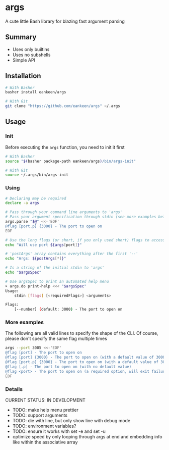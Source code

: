 # args

A cute little Bash library for blazing fast argument parsing

## Summary

- Uses only builtins
- Uses no subshells
- Simple API

## Installation

```sh
# With Basher
basher install eankeen/args

# With Git
git clone "https://github.com/eankeen/args" ~/.args
```

## Usage

### Init

Before executing the `args` function, you need to init it first

```sh
# With Basher
source "$(basher package-path eankeen/args)/bin/args-init"

# With Git
source ~/.args/bin/args-init
```

### Using

```bash
# Declaring may be required
declare -a args

# Pass through your command line arguments to 'args'
# Pass your argument specification through stdin (see more examples below)
args.parse "$@" <<-'EOF'
@flag [port.p] {3000} - The port to open on
EOF

# Use the long flags (or short, if you only used short) flags to access the flag value
echo "Will use port ${args[port]}"

# 'postArgs' array contains everything after the first '--'
echo "Args: ${postArgs[*]}"

# Is a string of the initial stdin to 'args'
echo "$argsSpec"

# Use argsSpec to print an automated help menu
➤ args.do print-help <<< "$argsSpec"
Usage:
    stdin [flags] [<requiredFlags>] <arguments>

Flags:
    [--number] (default: 3000) - The port to open on
```

### More examples

The following are all valid lines to specify the shape of the CLI. Of course,
please don't specify the same flag multiple times

```bash
args --port 3005 <<-'EOF'
@flag [port] - The port to open on
@flag [port] {3000} - The port to open on (with a default value of 3000)
@flag [port.p] {3000} - The port to open on (with a default value of 3000)
@flag [.p] - The port to open on (with no default value)
@flag <port> - The port to open on (a required option, will exit failure if this isn't passed)
EOF
```

### Details

CURRENT STATUS: IN DEVELOPMENT

- TODO: make help menu prettier
- TODO: support arguments
- TODO: die with line, but only show line with debug mode
- TODO: environment variables?
- TODO: ensure it works with set -e and set -u
- optimize speed by only looping through args at end and embedding info like within the associative array
